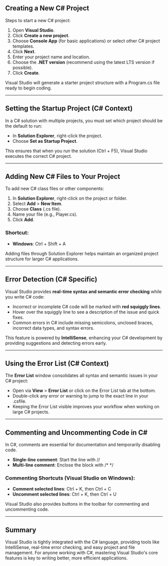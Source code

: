 ## Creating a New C# Project

Steps to start a new C# project:

1. Open **Visual Studio**.
2. Click **Create a new project**.
3. Choose **Console App** (for basic applications) or select other C# project templates.
4. Click **Next**.
5. Enter your project name and location.
6. Choose the **.NET version** (recommend using the latest LTS version if possible).
7. Click **Create**.

Visual Studio will generate a starter project structure with a Program.cs file ready to begin coding.

---

## Setting the Startup Project (C# Context)

In a C# solution with multiple projects, you must set which project should be the default to run:

- In **Solution Explorer**, right-click the project.
- Choose **Set as Startup Project**.

This ensures that when you run the solution (Ctrl + F5), Visual Studio executes the correct C# project.

---

## Adding New C# Files to Your Project

To add new C# class files or other components:

1. In **Solution Explorer**, right-click on the project or folder.
2. Select **Add** > **New Item**.
3. Choose **Class** (<span class="codeSnip">.cs</span> file).
4. Name your file (e.g., Player.cs).
5. Click **Add**.

### Shortcut:
- **Windows**: Ctrl + Shift + A

Adding files through Solution Explorer helps maintain an organized project structure for larger C# applications.

---

## Error Detection (C# Specific)

Visual Studio provides **real-time syntax and semantic error checking** while you write C# code:

- Incorrect or incomplete C# code will be marked with **red squiggly lines**.
- Hover over the squiggly line to see a description of the issue and quick fixes.
- Common errors in C# include missing semicolons, unclosed braces, incorrect data types, and syntax errors.

This feature is powered by **IntelliSense**, enhancing your C# development by providing suggestions and detecting errors early.

---

## Using the Error List (C# Context)

The **Error List** window consolidates all syntax and semantic issues in your C# project:

- Open via **View** > **Error List** or click on the Error List tab at the bottom.
- Double-click any error or warning to jump to the exact line in your <span class="codeSnip">.cs</span>file.
- Keeping the Error List visible improves your workflow when working on large C# projects.

---

## Commenting and Uncommenting Code in C#

In C#, comments are essential for documentation and temporarily disabling code.

- **Single-line comment**: Start the line with <span class="codeSnip">//</span>
- **Multi-line comment**: Enclose the block with <span class="codeSnip">/* */</span>

### Commenting Shortcuts (Visual Studio on Windows):
- **Comment selected lines**: Ctrl + K, then Ctrl + C
- **Uncomment selected lines**: Ctrl + K, then Ctrl + U

Visual Studio also provides buttons in the toolbar for commenting and uncommenting code.

---

## Summary

Visual Studio is tightly integrated with the C# language, providing tools like IntelliSense, real-time error checking, and easy project and file management. For anyone working with C#, mastering Visual Studio's core features is key to writing better, more efficient applications.

